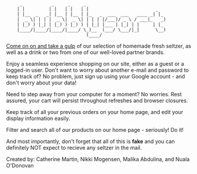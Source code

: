          _           _     _     _
        | |         | |   | |   | |                         _
        | |__  _   _| |__ | |__ | |_   _  ___  ___   ____ _| |_
        |  _ \| | | |  _ \|  _ \| | | | |/___)/ _ \ / ___|_   _)
        | |_) ) |_| | |_) ) |_) ) | |_| |___ | |_| | |     | |_
        |____/|____/|____/|____/ \_)__  (___/ \___/|_|      \__)
                                  (____/

[Come on on and take a gulp](http://bubblysort.herokuapp.com/) of our selection of homemade fresh seltzer, as well as a drink or two from one of our well-loved partner brands.

Enjoy a seamless experience shopping on our site, either as a guest or a logged-in user. Don't want to worry about another e-mail and password to keep track of? No problem, just sign up using your Google account - and don't worry about your data!

Need to step away from your computer for a moment? No worries. Rest assured, your cart will persist throughout refreshes and browser closures.

Keep track of all your previous orders on your home page, and edit your display information easily.

Filter and search all of our products on our home page - seriously! Do it!

And most importantly, don't forget that all of this is **fake** and you can definitely NOT expect to recieve any seltzer in the mail.

Created by: Catherine Martin, Nikki Mogensen, Malika Abdulina, and Nuala O'Donovan
